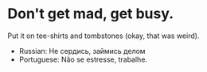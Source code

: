 # Don't get mad, get busy.

Put it on tee-shirts and tombstones (okay, that was weird).

* Russian: Не сердись, займись делом
* Portuguese: Não se estresse, trabalhe.

